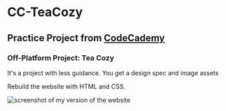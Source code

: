 # CC-TeaCozy

## Practice Project from [CodeCademy](https://www.codecademy.com/)

### Off-Platform Project: Tea Cozy

It's a project with less guidance. You get a design spec and image assets

Rebuild the website with HTML and CSS.

![screenshot of my version of the website](CC-TeaCozy.png)
